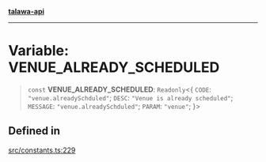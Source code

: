 [**talawa-api**](../../README.md)

***

# Variable: VENUE\_ALREADY\_SCHEDULED

> `const` **VENUE\_ALREADY\_SCHEDULED**: `Readonly`\<\{ `CODE`: `"venue.alreadySchduled"`; `DESC`: `"Venue is already scheduled"`; `MESSAGE`: `"venue.alreadySchduled"`; `PARAM`: `"venue"`; \}\>

## Defined in

[src/constants.ts:229](https://github.com/Suyash878/talawa-api/blob/095e6964ce2a06c1c30d1acf81b6162203f1db91/src/constants.ts#L229)
